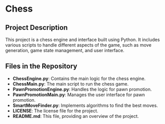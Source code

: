 # Chess

## Project Description
This project is a chess engine and interface built using Python. It includes various scripts to handle different aspects of the game, such as move generation, game state management, and user interface.

## Files in the Repository
- **ChessEngine.py**: Contains the main logic for the chess engine.
- **ChessMain.py**: The main script to run the chess game.
- **PawnPromotionEngine.py**: Handles the logic for pawn promotion.
- **PawnPromotionMain.py**: Manages the user interface for pawn promotion.
- **SmartMoveFinder.py**: Implements algorithms to find the best moves.
- **LICENSE**: The license file for the project.
- **README.md**: This file, providing an overview of the project.
